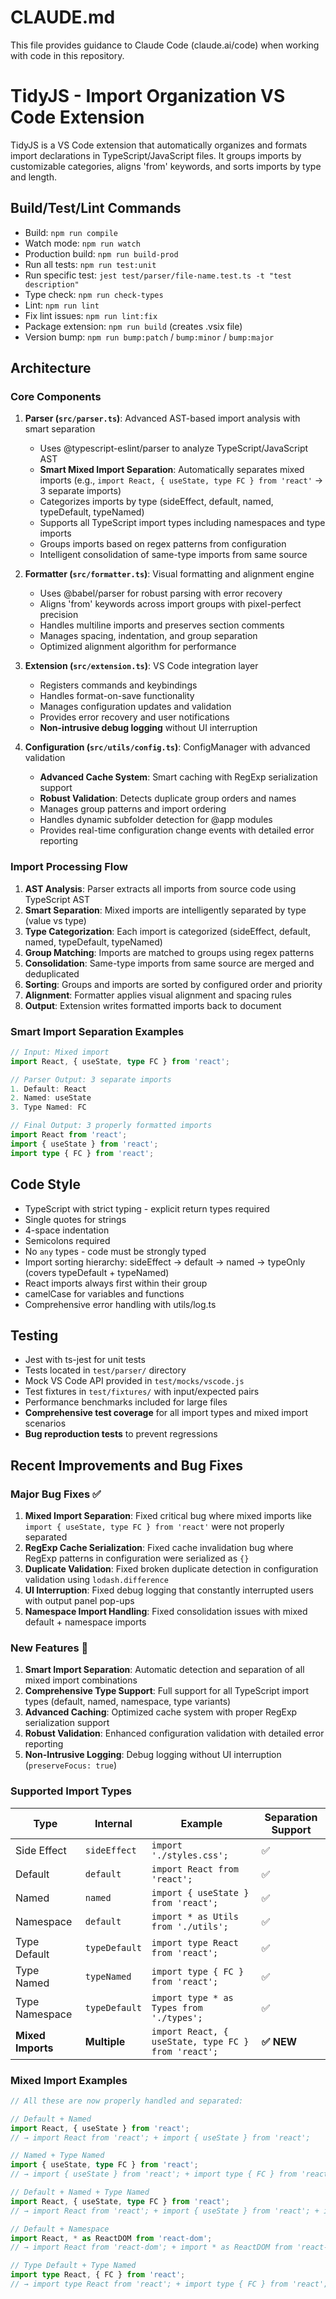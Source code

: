 # CLAUDE.md

This file provides guidance to Claude Code (claude.ai/code) when working with code in this repository.

# TidyJS - Import Organization VS Code Extension

TidyJS is a VS Code extension that automatically organizes and formats import declarations in TypeScript/JavaScript files. It groups imports by customizable categories, aligns 'from' keywords, and sorts imports by type and length.

## Build/Test/Lint Commands

-   Build: `npm run compile`
-   Watch mode: `npm run watch`
-   Production build: `npm run build-prod`
-   Run all tests: `npm run test:unit`
-   Run specific test: `jest test/parser/file-name.test.ts -t "test description"`
-   Type check: `npm run check-types`
-   Lint: `npm run lint`
-   Fix lint issues: `npm run lint:fix`
-   Package extension: `npm run build` (creates .vsix file)
-   Version bump: `npm run bump:patch` / `bump:minor` / `bump:major`

## Architecture

### Core Components

1. **Parser (`src/parser.ts`)**: Advanced AST-based import analysis with smart separation

    - Uses @typescript-eslint/parser to analyze TypeScript/JavaScript AST
    - **Smart Mixed Import Separation**: Automatically separates mixed imports (e.g., `import React, { useState, type FC } from 'react'` → 3 separate imports)
    - Categorizes imports by type (sideEffect, default, named, typeDefault, typeNamed)
    - Supports all TypeScript import types including namespaces and type imports
    - Groups imports based on regex patterns from configuration
    - Intelligent consolidation of same-type imports from same source

2. **Formatter (`src/formatter.ts`)**: Visual formatting and alignment engine

    - Uses @babel/parser for robust parsing with error recovery
    - Aligns 'from' keywords across import groups with pixel-perfect precision
    - Handles multiline imports and preserves section comments
    - Manages spacing, indentation, and group separation
    - Optimized alignment algorithm for performance

3. **Extension (`src/extension.ts`)**: VS Code integration layer

    - Registers commands and keybindings
    - Handles format-on-save functionality
    - Manages configuration updates and validation
    - Provides error recovery and user notifications
    - **Non-intrusive debug logging** without UI interruption

4. **Configuration (`src/utils/config.ts`)**: ConfigManager with advanced validation
    - **Advanced Cache System**: Smart caching with RegExp serialization support
    - **Robust Validation**: Detects duplicate group orders and names
    - Manages group patterns and import ordering
    - Handles dynamic subfolder detection for @app modules
    - Provides real-time configuration change events with detailed error reporting

### Import Processing Flow

1. **AST Analysis**: Parser extracts all imports from source code using TypeScript AST
2. **Smart Separation**: Mixed imports are intelligently separated by type (value vs type)
3. **Type Categorization**: Each import is categorized (sideEffect, default, named, typeDefault, typeNamed)
4. **Group Matching**: Imports are matched to groups using regex patterns
5. **Consolidation**: Same-type imports from same source are merged and deduplicated
6. **Sorting**: Groups and imports are sorted by configured order and priority
7. **Alignment**: Formatter applies visual alignment and spacing rules
8. **Output**: Extension writes formatted imports back to document

### Smart Import Separation Examples

```typescript
// Input: Mixed import
import React, { useState, type FC } from 'react';

// Parser Output: 3 separate imports
1. Default: React
2. Named: useState  
3. Type Named: FC

// Final Output: 3 properly formatted imports
import React from 'react';
import { useState } from 'react';
import type { FC } from 'react';
```

## Code Style

-   TypeScript with strict typing - explicit return types required
-   Single quotes for strings
-   4-space indentation
-   Semicolons required
-   No `any` types - code must be strongly typed
-   Import sorting hierarchy: sideEffect → default → named → typeOnly (covers typeDefault + typeNamed)
-   React imports always first within their group
-   camelCase for variables and functions
-   Comprehensive error handling with utils/log.ts

## Testing

-   Jest with ts-jest for unit tests
-   Tests located in `test/parser/` directory  
-   Mock VS Code API provided in `test/mocks/vscode.js`
-   Test fixtures in `test/fixtures/` with input/expected pairs
-   Performance benchmarks included for large files
-   **Comprehensive test coverage** for all import types and mixed import scenarios
-   **Bug reproduction tests** to prevent regressions

## Recent Improvements and Bug Fixes

### Major Bug Fixes ✅

1. **Mixed Import Separation**: Fixed critical bug where mixed imports like `import { useState, type FC } from 'react'` were not properly separated
2. **RegExp Cache Serialization**: Fixed cache invalidation bug where RegExp patterns in configuration were serialized as `{}` 
3. **Duplicate Validation**: Fixed broken duplicate detection in configuration validation using `lodash.difference`
4. **UI Interruption**: Fixed debug logging that constantly interrupted users with output panel pop-ups
5. **Namespace Import Handling**: Fixed consolidation issues with mixed default + namespace imports

### New Features 🚀

1. **Smart Import Separation**: Automatic detection and separation of all mixed import combinations
2. **Comprehensive Type Support**: Full support for all TypeScript import types (default, named, namespace, type variants)
3. **Advanced Caching**: Optimized cache system with proper RegExp serialization support
4. **Robust Validation**: Enhanced configuration validation with detailed error reporting
5. **Non-Intrusive Logging**: Debug logging without UI interruption (`preserveFocus: true`)

### Supported Import Types

| Type | Internal | Example | Separation Support |
|------|----------|---------|-------------------|
| Side Effect | `sideEffect` | `import './styles.css';` | ✅ |
| Default | `default` | `import React from 'react';` | ✅ |
| Named | `named` | `import { useState } from 'react';` | ✅ |
| Namespace | `default` | `import * as Utils from './utils';` | ✅ |
| Type Default | `typeDefault` | `import type React from 'react';` | ✅ |
| Type Named | `typeNamed` | `import type { FC } from 'react';` | ✅ |
| Type Namespace | `typeDefault` | `import type * as Types from './types';` | ✅ |
| **Mixed Imports** | **Multiple** | `import React, { useState, type FC } from 'react';` | **✅ NEW** |

### Mixed Import Examples

```typescript
// All these are now properly handled and separated:

// Default + Named
import React, { useState } from 'react';
// → import React from 'react'; + import { useState } from 'react';

// Named + Type Named  
import { useState, type FC } from 'react';
// → import { useState } from 'react'; + import type { FC } from 'react';

// Default + Named + Type Named
import React, { useState, type FC } from 'react';
// → import React from 'react'; + import { useState } from 'react'; + import type { FC } from 'react';

// Default + Namespace
import React, * as ReactDOM from 'react-dom';
// → import React from 'react-dom'; + import * as ReactDOM from 'react-dom';

// Type Default + Type Named
import type React, { FC } from 'react';
// → import type React from 'react'; + import type { FC } from 'react';
```
